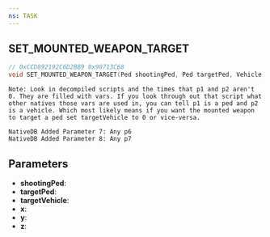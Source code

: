 ```yaml
---
ns: TASK
---
```

## SET_MOUNTED_WEAPON_TARGET

```c
// 0xCCD892192C6D2BB9 0x98713C68
void SET_MOUNTED_WEAPON_TARGET(Ped shootingPed, Ped targetPed, Vehicle targetVehicle, float x, float y, float z);
```

```
Note: Look in decompiled scripts and the times that p1 and p2 aren't 0. They are filled with vars. If you look through out that script what other natives those vars are used in, you can tell p1 is a ped and p2 is a vehicle. Which most likely means if you want the mounted weapon to target a ped set targetVehicle to 0 or vice-versa.  
```

```
NativeDB Added Parameter 7: Any p6
NativeDB Added Parameter 8: Any p7
```

## Parameters
* **shootingPed**: 
* **targetPed**: 
* **targetVehicle**: 
* **x**: 
* **y**: 
* **z**: 

